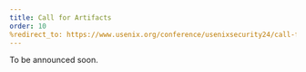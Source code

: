 ```yaml
---
title: Call for Artifacts
order: 10
%redirect_to: https://www.usenix.org/conference/usenixsecurity24/call-for-artifacts
---
```


To be announced soon.